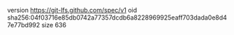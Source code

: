 version https://git-lfs.github.com/spec/v1
oid sha256:04f03716e85db0742a77357dcdb6a8228969925eaff703dada0e8d47e77bd992
size 636
